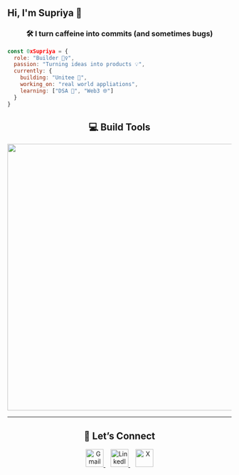 ## Hi, I'm Supriya 👋
<h3 align="center">🛠️ I turn caffeine into commits (and sometimes bugs)</h3>

```js
const 0xSupriya = {
  role: "Builder 👷‍♀️",
  passion: "Turning ideas into products 💡",
  currently: {
    building: "Unitee 🚀",
    working_on: "real world appliations",
    learning: ["DSA 🧠", "Web3 🌐"]
  }
}
```
<h2 align="center">💻 Build Tools</h2>
<p align="center">
  <img src="https://skillicons.dev/icons?i=html,css,tailwind,react,nextjs,nodejs,express,nestjs,js,ts,cpp,java,python,git,github" width="600"/>
</p>
<hr/>
<h2 align="center">💬 Let’s Connect</h2>
<p align="center">
<a href="mailto:0xsupriya@gmail.com">
    <img src="https://img.icons8.com/ios-filled/50/ffffff/gmail-new.png" alt="Gmail" width="40"/>
  </a>
  &nbsp;&nbsp;
  <a href="https://www.linkedin.com/in/supriyadn/">
    <img src="https://img.icons8.com/ios-filled/50/ffffff/linkedin.png" alt="LinkedIn" width="40"/>
  </a>
  &nbsp;&nbsp;
  <a href="https://x.com/iamsupriyadn">
    <img src="https://img.icons8.com/ios-filled/50/ffffff/twitterx--v1.png" alt="X" width="40"/>
  </a>
</p>
